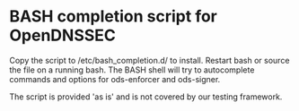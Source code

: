 BASH completion script for OpenDNSSEC
=====================================
Copy the script to /etc/bash_completion.d/ to install. Restart bash or source 
the file on a running bash. The BASH shell will try to autocomplete commands 
and options for ods-enforcer and ods-signer.

The script is provided 'as is' and is not covered by our testing framework.
